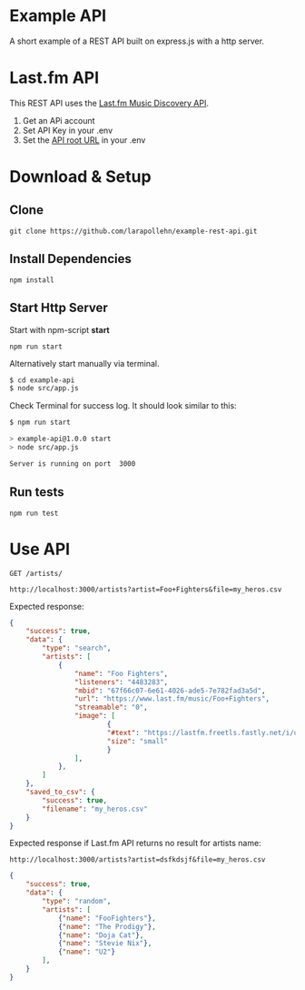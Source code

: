 # Example API
A short example of a REST API built on express.js with a http server.

# Last.fm API

This REST API uses the [Last.fm Music Discovery API](https://www.last.fm/api). 

1. Get an APi account
2. Set API Key in your .env
3. Set the [API root URL](https://www.last.fm/api/intro) in your .env 

# Download & Setup

## Clone
`git clone https://github.com/larapollehn/example-rest-api.git`

## Install Dependencies
`npm install`

## Start Http Server
Start with npm-script **start** 

`npm run start`

Alternatively start manually via terminal.
```bash
$ cd example-api
$ node src/app.js
```

Check Terminal for success log. It should look similar to this:
```bash
$ npm run start

> example-api@1.0.0 start
> node src/app.js

Server is running on port  3000

```

## Run tests
`npm run test`

# Use API

`GET /artists/`

```text
http://localhost:3000/artists?artist=Foo+Fighters&file=my_heros.csv
```

Expected response:

```json
{
    "success": true,
    "data": {
        "type": "search",
        "artists": [
            {
                "name": "Foo Fighters",
                "listeners": "4483283",
                "mbid": "67f66c07-6e61-4026-ade5-7e782fad3a5d",
                "url": "https://www.last.fm/music/Foo+Fighters",
                "streamable": "0",
                "image": [
                        {
                        "#text": "https://lastfm.freetls.fastly.net/i/u/34s/2a96cbd8b46e442fc41c2b86b821562f.png",
                        "size": "small"
                        }
                ],
            },
        ]
    },
    "saved_to_csv": {
        "success": true,
        "filename": "my_heros.csv"
    }
}
```

Expected response if Last.fm API returns no result for artists name:

```text
http://localhost:3000/artists?artist=dsfkdsjf&file=my_heros.csv
```

```json
{
    "success": true,
    "data": {
        "type": "random",
        "artists": [
            {"name": "FooFighters"},
            {"name": "The Prodigy"},
            {"name": "Doja Cat"},
            {"name": "Stevie Nix"},
            {"name": "U2"}
        ],
    }
}

```